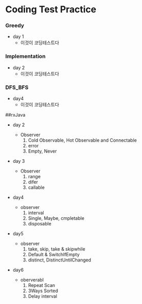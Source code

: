 # Coding Test Practice
### Greedy
- day 1
	- 이것이 코딩테스트다 
### Implementation
- day 2
	- 이것이 코딩테스트다 
### DFS_BFS
- day4
	- 이것이 코딩테스트다

##rxJava
- day 2
	- Observer
		1. Cold Observable, Hot Observable and Connectable
		2. error
		3. Empty, Never
- day 3
	- Observer
		1. range
		2. difer
		3. callable

- day4
	- observer
		1. interval
		2. Single, Maybe, cmpletable
		3. disposable
- day5
	- observer
		1. take, skip, take & skipwhile
		2. Default & SwitchIfEmpty
		3. distinct, DistinctUntilChanged
- day6
	- oberverabl
		1. Repeat Scan
		2. 3Ways Sorted
		3. Delay interval
